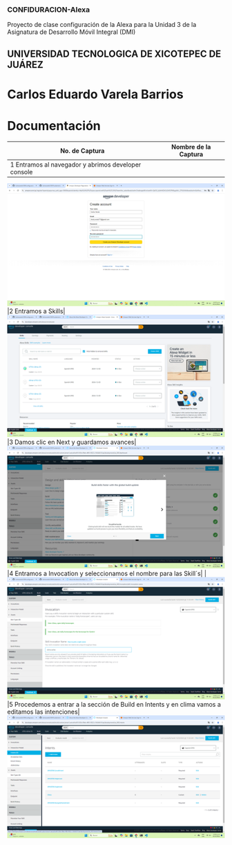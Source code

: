 ### CONFIDURACION-Alexa
Proyecto de clase configuración de la Alexa para la Unidad 3 de la Asignatura de Desarrollo Móvil Integral (DMI) 

## UNIVERSIDAD TECNOLOGICA DE XICOTEPEC DE JUÁREZ
# Carlos Eduardo Varela Barrios

# Documentación
|No. de Captura|Nombre de la Captura | 
|-- |-- |
|1 Entramos al navegador y abrimos developer console|
![alt text](<Captura de pantalla (1).png>)
<br>
|2 Entramos a Skills|
![alt text](<Captura de pantalla (2).png>)
<br>
|3 Damos clic en Next y guardamos avances|
![alt text](<Captura de pantalla (3).png>)
<br>
|4 Entramos a Invocation y seleccionamos el nombre para las Skill´s| |
![alt text](<Captura de pantalla (4).png>)
<br>
|5 Procedemos a entrar a la sección de Build en Intents y en clima vamos a editamos las intenciones|
![alt text](<Captura de pantalla (5).png>)
<br>
